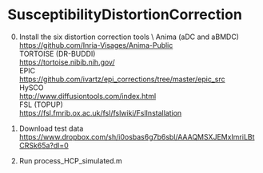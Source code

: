 # SusceptibilityDistortionCorrection

0. Install the six distortion correction tools  \\
Anima (aDC and aBMDC)   
https://github.com/Inria-Visages/Anima-Public  
TORTOISE (DR-BUDDI)  
https://tortoise.nibib.nih.gov/  
EPIC  
https://github.com/ivartz/epi_corrections/tree/master/epic_src  
HySCO  
http://www.diffusiontools.com/index.html  
FSL (TOPUP)  
https://fsl.fmrib.ox.ac.uk/fsl/fslwiki/FslInstallation  

1. Download test data  
https://www.dropbox.com/sh/i0osbas6g7b6sbl/AAAQMSXJEMxImriLBtCRSk65a?dl=0  
  
2. Run 
process_HCP_simulated.m

